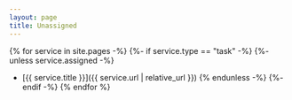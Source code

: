 ```yaml
---
layout: page
title: Unassigned
---
```


{% for service in site.pages -%}
{%- if service.type == "task" -%}
{%- unless service.assigned -%}
* [{{ service.title }}]({{ service.url | relative_url }})
{% endunless -%}
{%- endif -%}
{% endfor %}
